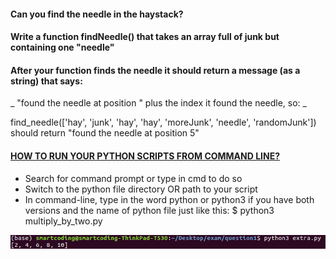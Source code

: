 #### Can you find the needle in the haystack?
#### Write a function findNeedle() that takes an array full of junk but containing one "needle"
#### After your function finds the needle it should return a message (as a string) that says:
_ "found the needle at position " plus the index it found the needle, so: _

find_needle(['hay', 'junk', 'hay', 'hay', 'moreJunk', 'needle', 'randomJunk'])
should return "found the needle at position 5"
#### [HOW TO RUN YOUR PYTHON SCRIPTS FROM COMMAND LINE?](https://docs.python.org/3/faq/windows.html)
* Search for command prompt or type in cmd to do so
* Switch to the python file directory OR path to your script
* In command-line, type in the word python or python3 if you have both versions and the name of python file just like this: $ python3 multiply_by_two.py

![Run Python Script](https://github.com/MishiCodes/Python/blob/master/1.%20Python%20Lists/Images/Screenshot%20from%202019-12-05%2004-57-09.png)
